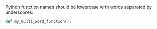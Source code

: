 Python function names should be lowercase with words separated by underscores:

```py
def my_multi_word_function():
```